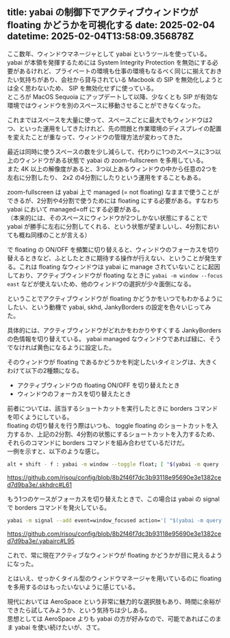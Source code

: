 title: yabai の制御下でアクティブウィンドウが floating かどうかを可視化する
date: 2025-02-04
datetime: 2025-02-04T13:58:09.356878Z
---

ここ数年、ウィンドウマネージャとして yabai というツールを使っている。  
yabai が本領を発揮するためには System Integrity Protection を無効にする必要があるけれど、プライベートの環境も仕事の環境もなるべく同じに揃えておきたい気持ちがあり、会社から貸与されている Macbook の SIP を無効化しようとは全く思わないため、 SIP を無効化せずに使っている。  
ところが MacOS Sequoia にアップデートして以降、少なくとも SIP が有効な環境ではウィンドウを別のスペースに移動させることができなくなった。

これまではスペースを大量に使って、スペースごとに最大でもウィンドウは2つ、といった運用をしてきたけれど、先の問題と作業環境のディスプレイの配置を変えたことが重なって、ウィンドウの管理方法が変わってきた。

最近は同時に使うスペースの数を少し減らして、代わりに1つのスペースに3つ以上のウィンドウがある状態で yabai の zoom-fullscreen を多用している。  
また 4K 以上の解像度があると、3つ以上あるウィンドウの中から任意の2つを左右に分割したり、 2x2 の4分割にしたりという運用をすることもある。

zoom-fullscreen は yabai 上で managed (= not floating) なままで使うことができるが、2分割や4分割で使うためには floating にする必要がある。すなわち yabai において managed=off にする必要がある。  
（本来的には、そのスペースにウィンドウが2つしかない状態にすることで yabai が勝手に左右に分割してくれる、という状態が望ましいし、4分割においても概ね同様のことが言える）

で floating の ON/OFF を頻繁に切り替えると、ウィンドウのフォーカスを切り替えるときなど、ふとしたときに期待する操作が行えない、ということが発生する。これは floating なウィンドウは yabai に manage されていないことに起因しており、アクティブウィンドウが floating なときに `yabai -m window --focus east` などが使えないため、他のウィンドウの選択が少々面倒になる。

ということでアクティブウィンドウが floating かどうかをいつでもわかるようにしたい、という動機で yabai, skhd, JankyBorders の設定を色々いじってみた。

具体的には、アクティブウィンドウがどれかをわかりやすくする JankyBorders の色情報を切り替えている。 yabai managed なウィンドウであれば緑に、そうでなければ黄色になるように設定した。

そのウィンドウが floating であるかどうかを判定したいタイミングは、大きくわけて以下の2種類になる。

- アクティブウィンドウの floating ON/OFF を切り替えたとき
- ウィンドウのフォーカスを切り替えたとき

前者については、該当するショートカットを実行したときに borders コマンドを叩くようにしている。  
floating の切り替えを行う際はいつも、 toggle floating のショートカットを入力するか、上記の2分割、4分割の状態にするショートカットを入力するため、それらのコマンドに borders コマンドを組み合わせているだけだ。  
一例を示すと、以下のような感じ。

```sh
alt + shift - f : yabai -m window --toggle float; [ "$(yabai -m query --windows --window | jq -r '.["is-floating"]')" = "false" ] && { borders active_color=0xc000ff80; :; } || borders active_color=0xc0ffff00
```
https://github.com/risou/config/blob/8b2f46f7dc3b93118e95690e3e1382ced7d9ba3e/.skhdrc#L61

もう1つのケースがフォーカスを切り替えたときで、この場合は yabai の signal で borders コマンドを発火している。

```sh
yabai -m signal --add event=window_focused action='[ "$(yabai -m query --windows --window | jq -r ".[\"is-floating\"]")" = "false" ] && { borders active_color=0xc000ff80; :; } || borders active_color=0xc0ffff00'
```
https://github.com/risou/config/blob/8b2f46f7dc3b93118e95690e3e1382ced7d9ba3e/.yabairc#L95

これで、常に現在アクティブなウィンドウが floating かどうかが目に見えるようになった。

とはいえ、せっかくタイル型のウィンドウマネージャを用いているのに floating を多用するのはもったいないように感じている。

現代においては AeroSpace という非常に魅力的な選択肢もあり、時間に余裕ができたら試してみようか、という気持ちは少しある。  
思想としては AeroSpace よりも yabai の方が好みなので、可能であればこのまま yabai を使い続けたいが、さて。